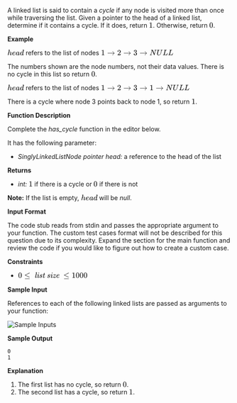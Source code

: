 <div class="challenge_problem_statement"><div class="msB challenge_problem_statement_body"><div class="hackdown-content"><svg style="display: none;"><defs id="MathJax_SVG_glyphs"></defs></svg><p>A linked list is said to contain a <em>cycle</em> if any node is visited more than once while traversing the list.  Given a pointer to the head of a linked list, determine if it contains a cycle.  If it does, return <span style="font-size: 100%; display: inline-block;" class="MathJax_SVG" id="MathJax-Element-1-Frame"><svg xmlns:xlink="http://www.w3.org/1999/xlink" width="1.162ex" height="2.176ex" style="vertical-align: -0.338ex;" viewBox="0 -791.3 500.5 936.9" role="img" focusable="false"><g stroke="currentColor" fill="currentColor" stroke-width="0" transform="matrix(1 0 0 -1 0 0)"><path stroke-width="1" d="M213 578L200 573Q186 568 160 563T102 556H83V602H102Q149 604 189 617T245 641T273 663Q275 666 285 666Q294 666 302 660V361L303 61Q310 54 315 52T339 48T401 46H427V0H416Q395 3 257 3Q121 3 100 0H88V46H114Q136 46 152 46T177 47T193 50T201 52T207 57T213 61V578Z"></path></g></svg></span>.  Otherwise, return <span style="font-size: 100%; display: inline-block;" class="MathJax_SVG" id="MathJax-Element-2-Frame"><svg xmlns:xlink="http://www.w3.org/1999/xlink" width="1.162ex" height="2.176ex" style="vertical-align: -0.338ex;" viewBox="0 -791.3 500.5 936.9" role="img" focusable="false"><g stroke="currentColor" fill="currentColor" stroke-width="0" transform="matrix(1 0 0 -1 0 0)"><path stroke-width="1" d="M96 585Q152 666 249 666Q297 666 345 640T423 548Q460 465 460 320Q460 165 417 83Q397 41 362 16T301 -15T250 -22Q224 -22 198 -16T137 16T82 83Q39 165 39 320Q39 494 96 585ZM321 597Q291 629 250 629Q208 629 178 597Q153 571 145 525T137 333Q137 175 145 125T181 46Q209 16 250 16Q290 16 318 46Q347 76 354 130T362 333Q362 478 354 524T321 597Z"></path></g></svg></span>.  </p>

<p><strong>Example</strong>  </p>

<p><span style="font-size: 100%; display: inline-block;" class="MathJax_SVG" id="MathJax-Element-3-Frame"><svg xmlns:xlink="http://www.w3.org/1999/xlink" width="4.868ex" height="2.176ex" style="vertical-align: -0.338ex;" viewBox="0 -791.3 2096 936.9" role="img" focusable="false"><g stroke="currentColor" fill="currentColor" stroke-width="0" transform="matrix(1 0 0 -1 0 0)"><path stroke-width="1" d="M137 683Q138 683 209 688T282 694Q294 694 294 685Q294 674 258 534Q220 386 220 383Q220 381 227 388Q288 442 357 442Q411 442 444 415T478 336Q478 285 440 178T402 50Q403 36 407 31T422 26Q450 26 474 56T513 138Q516 149 519 151T535 153Q555 153 555 145Q555 144 551 130Q535 71 500 33Q466 -10 419 -10H414Q367 -10 346 17T325 74Q325 90 361 192T398 345Q398 404 354 404H349Q266 404 205 306L198 293L164 158Q132 28 127 16Q114 -11 83 -11Q69 -11 59 -2T48 16Q48 30 121 320L195 616Q195 629 188 632T149 637H128Q122 643 122 645T124 664Q129 683 137 683Z"></path><g transform="translate(576,0)"><path stroke-width="1" d="M39 168Q39 225 58 272T107 350T174 402T244 433T307 442H310Q355 442 388 420T421 355Q421 265 310 237Q261 224 176 223Q139 223 138 221Q138 219 132 186T125 128Q125 81 146 54T209 26T302 45T394 111Q403 121 406 121Q410 121 419 112T429 98T420 82T390 55T344 24T281 -1T205 -11Q126 -11 83 42T39 168ZM373 353Q367 405 305 405Q272 405 244 391T199 357T170 316T154 280T149 261Q149 260 169 260Q282 260 327 284T373 353Z"></path></g><g transform="translate(1043,0)"><path stroke-width="1" d="M33 157Q33 258 109 349T280 441Q331 441 370 392Q386 422 416 422Q429 422 439 414T449 394Q449 381 412 234T374 68Q374 43 381 35T402 26Q411 27 422 35Q443 55 463 131Q469 151 473 152Q475 153 483 153H487Q506 153 506 144Q506 138 501 117T481 63T449 13Q436 0 417 -8Q409 -10 393 -10Q359 -10 336 5T306 36L300 51Q299 52 296 50Q294 48 292 46Q233 -10 172 -10Q117 -10 75 30T33 157ZM351 328Q351 334 346 350T323 385T277 405Q242 405 210 374T160 293Q131 214 119 129Q119 126 119 118T118 106Q118 61 136 44T179 26Q217 26 254 59T298 110Q300 114 325 217T351 328Z"></path></g><g transform="translate(1572,0)"><path stroke-width="1" d="M366 683Q367 683 438 688T511 694Q523 694 523 686Q523 679 450 384T375 83T374 68Q374 26 402 26Q411 27 422 35Q443 55 463 131Q469 151 473 152Q475 153 483 153H487H491Q506 153 506 145Q506 140 503 129Q490 79 473 48T445 8T417 -8Q409 -10 393 -10Q359 -10 336 5T306 36L300 51Q299 52 296 50Q294 48 292 46Q233 -10 172 -10Q117 -10 75 30T33 157Q33 205 53 255T101 341Q148 398 195 420T280 442Q336 442 364 400Q369 394 369 396Q370 400 396 505T424 616Q424 629 417 632T378 637H357Q351 643 351 645T353 664Q358 683 366 683ZM352 326Q329 405 277 405Q242 405 210 374T160 293Q131 214 119 129Q119 126 119 118T118 106Q118 61 136 44T179 26Q233 26 290 98L298 109L352 326Z"></path></g></g></svg></span> refers to the list of nodes <span style="font-size: 100%; display: inline-block;" class="MathJax_SVG" id="MathJax-Element-4-Frame"><svg xmlns:xlink="http://www.w3.org/1999/xlink" width="21.341ex" height="2.176ex" style="vertical-align: -0.338ex;" viewBox="0 -791.3 9188.7 936.9" role="img" focusable="false"><g stroke="currentColor" fill="currentColor" stroke-width="0" transform="matrix(1 0 0 -1 0 0)"><path stroke-width="1" d="M213 578L200 573Q186 568 160 563T102 556H83V602H102Q149 604 189 617T245 641T273 663Q275 666 285 666Q294 666 302 660V361L303 61Q310 54 315 52T339 48T401 46H427V0H416Q395 3 257 3Q121 3 100 0H88V46H114Q136 46 152 46T177 47T193 50T201 52T207 57T213 61V578Z"></path><g transform="translate(778,0)"><path stroke-width="1" d="M56 237T56 250T70 270H835Q719 357 692 493Q692 494 692 496T691 499Q691 511 708 511H711Q720 511 723 510T729 506T732 497T735 481T743 456Q765 389 816 336T935 261Q944 258 944 250Q944 244 939 241T915 231T877 212Q836 186 806 152T761 85T740 35T732 4Q730 -6 727 -8T711 -11Q691 -11 691 0Q691 7 696 25Q728 151 835 230H70Q56 237 56 250Z"></path></g><g transform="translate(2056,0)"><path stroke-width="1" d="M109 429Q82 429 66 447T50 491Q50 562 103 614T235 666Q326 666 387 610T449 465Q449 422 429 383T381 315T301 241Q265 210 201 149L142 93L218 92Q375 92 385 97Q392 99 409 186V189H449V186Q448 183 436 95T421 3V0H50V19V31Q50 38 56 46T86 81Q115 113 136 137Q145 147 170 174T204 211T233 244T261 278T284 308T305 340T320 369T333 401T340 431T343 464Q343 527 309 573T212 619Q179 619 154 602T119 569T109 550Q109 549 114 549Q132 549 151 535T170 489Q170 464 154 447T109 429Z"></path></g><g transform="translate(2834,0)"><path stroke-width="1" d="M56 237T56 250T70 270H835Q719 357 692 493Q692 494 692 496T691 499Q691 511 708 511H711Q720 511 723 510T729 506T732 497T735 481T743 456Q765 389 816 336T935 261Q944 258 944 250Q944 244 939 241T915 231T877 212Q836 186 806 152T761 85T740 35T732 4Q730 -6 727 -8T711 -11Q691 -11 691 0Q691 7 696 25Q728 151 835 230H70Q56 237 56 250Z"></path></g><g transform="translate(4113,0)"><path stroke-width="1" d="M127 463Q100 463 85 480T69 524Q69 579 117 622T233 665Q268 665 277 664Q351 652 390 611T430 522Q430 470 396 421T302 350L299 348Q299 347 308 345T337 336T375 315Q457 262 457 175Q457 96 395 37T238 -22Q158 -22 100 21T42 130Q42 158 60 175T105 193Q133 193 151 175T169 130Q169 119 166 110T159 94T148 82T136 74T126 70T118 67L114 66Q165 21 238 21Q293 21 321 74Q338 107 338 175V195Q338 290 274 322Q259 328 213 329L171 330L168 332Q166 335 166 348Q166 366 174 366Q202 366 232 371Q266 376 294 413T322 525V533Q322 590 287 612Q265 626 240 626Q208 626 181 615T143 592T132 580H135Q138 579 143 578T153 573T165 566T175 555T183 540T186 520Q186 498 172 481T127 463Z"></path></g><g transform="translate(4891,0)"><path stroke-width="1" d="M56 237T56 250T70 270H835Q719 357 692 493Q692 494 692 496T691 499Q691 511 708 511H711Q720 511 723 510T729 506T732 497T735 481T743 456Q765 389 816 336T935 261Q944 258 944 250Q944 244 939 241T915 231T877 212Q836 186 806 152T761 85T740 35T732 4Q730 -6 727 -8T711 -11Q691 -11 691 0Q691 7 696 25Q728 151 835 230H70Q56 237 56 250Z"></path></g><g transform="translate(6169,0)"><path stroke-width="1" d="M234 637Q231 637 226 637Q201 637 196 638T191 649Q191 676 202 682Q204 683 299 683Q376 683 387 683T401 677Q612 181 616 168L670 381Q723 592 723 606Q723 633 659 637Q635 637 635 648Q635 650 637 660Q641 676 643 679T653 683Q656 683 684 682T767 680Q817 680 843 681T873 682Q888 682 888 672Q888 650 880 642Q878 637 858 637Q787 633 769 597L620 7Q618 0 599 0Q585 0 582 2Q579 5 453 305L326 604L261 344Q196 88 196 79Q201 46 268 46H278Q284 41 284 38T282 19Q278 6 272 0H259Q228 2 151 2Q123 2 100 2T63 2T46 1Q31 1 31 10Q31 14 34 26T39 40Q41 46 62 46Q130 49 150 85Q154 91 221 362L289 634Q287 635 234 637Z"></path></g><g transform="translate(7058,0)"><path stroke-width="1" d="M107 637Q73 637 71 641Q70 643 70 649Q70 673 81 682Q83 683 98 683Q139 681 234 681Q268 681 297 681T342 682T362 682Q378 682 378 672Q378 670 376 658Q371 641 366 638H364Q362 638 359 638T352 638T343 637T334 637Q295 636 284 634T266 623Q265 621 238 518T184 302T154 169Q152 155 152 140Q152 86 183 55T269 24Q336 24 403 69T501 205L552 406Q599 598 599 606Q599 633 535 637Q511 637 511 648Q511 650 513 660Q517 676 519 679T529 683Q532 683 561 682T645 680Q696 680 723 681T752 682Q767 682 767 672Q767 650 759 642Q756 637 737 637Q666 633 648 597Q646 592 598 404Q557 235 548 205Q515 105 433 42T263 -22Q171 -22 116 34T60 167V183Q60 201 115 421Q164 622 164 628Q164 635 107 637Z"></path></g><g transform="translate(7825,0)"><path stroke-width="1" d="M228 637Q194 637 192 641Q191 643 191 649Q191 673 202 682Q204 683 217 683Q271 680 344 680Q485 680 506 683H518Q524 677 524 674T522 656Q517 641 513 637H475Q406 636 394 628Q387 624 380 600T313 336Q297 271 279 198T252 88L243 52Q243 48 252 48T311 46H328Q360 46 379 47T428 54T478 72T522 106T564 161Q580 191 594 228T611 270Q616 273 628 273H641Q647 264 647 262T627 203T583 83T557 9Q555 4 553 3T537 0T494 -1Q483 -1 418 -1T294 0H116Q32 0 32 10Q32 17 34 24Q39 43 44 45Q48 46 59 46H65Q92 46 125 49Q139 52 144 61Q147 65 216 339T285 628Q285 635 228 637Z"></path></g><g transform="translate(8507,0)"><path stroke-width="1" d="M228 637Q194 637 192 641Q191 643 191 649Q191 673 202 682Q204 683 217 683Q271 680 344 680Q485 680 506 683H518Q524 677 524 674T522 656Q517 641 513 637H475Q406 636 394 628Q387 624 380 600T313 336Q297 271 279 198T252 88L243 52Q243 48 252 48T311 46H328Q360 46 379 47T428 54T478 72T522 106T564 161Q580 191 594 228T611 270Q616 273 628 273H641Q647 264 647 262T627 203T583 83T557 9Q555 4 553 3T537 0T494 -1Q483 -1 418 -1T294 0H116Q32 0 32 10Q32 17 34 24Q39 43 44 45Q48 46 59 46H65Q92 46 125 49Q139 52 144 61Q147 65 216 339T285 628Q285 635 228 637Z"></path></g></g></svg></span>  </p>

<p>The numbers shown are the node numbers, not their data values.  There is no cycle in this list so return <span style="font-size: 100%; display: inline-block;" class="MathJax_SVG" id="MathJax-Element-5-Frame"><svg xmlns:xlink="http://www.w3.org/1999/xlink" width="1.162ex" height="2.176ex" style="vertical-align: -0.338ex;" viewBox="0 -791.3 500.5 936.9" role="img" focusable="false"><g stroke="currentColor" fill="currentColor" stroke-width="0" transform="matrix(1 0 0 -1 0 0)"><path stroke-width="1" d="M96 585Q152 666 249 666Q297 666 345 640T423 548Q460 465 460 320Q460 165 417 83Q397 41 362 16T301 -15T250 -22Q224 -22 198 -16T137 16T82 83Q39 165 39 320Q39 494 96 585ZM321 597Q291 629 250 629Q208 629 178 597Q153 571 145 525T137 333Q137 175 145 125T181 46Q209 16 250 16Q290 16 318 46Q347 76 354 130T362 333Q362 478 354 524T321 597Z"></path></g></svg></span>.  </p>

<p><span style="font-size: 100%; display: inline-block;" class="MathJax_SVG" id="MathJax-Element-6-Frame"><svg xmlns:xlink="http://www.w3.org/1999/xlink" width="4.868ex" height="2.176ex" style="vertical-align: -0.338ex;" viewBox="0 -791.3 2096 936.9" role="img" focusable="false"><g stroke="currentColor" fill="currentColor" stroke-width="0" transform="matrix(1 0 0 -1 0 0)"><path stroke-width="1" d="M137 683Q138 683 209 688T282 694Q294 694 294 685Q294 674 258 534Q220 386 220 383Q220 381 227 388Q288 442 357 442Q411 442 444 415T478 336Q478 285 440 178T402 50Q403 36 407 31T422 26Q450 26 474 56T513 138Q516 149 519 151T535 153Q555 153 555 145Q555 144 551 130Q535 71 500 33Q466 -10 419 -10H414Q367 -10 346 17T325 74Q325 90 361 192T398 345Q398 404 354 404H349Q266 404 205 306L198 293L164 158Q132 28 127 16Q114 -11 83 -11Q69 -11 59 -2T48 16Q48 30 121 320L195 616Q195 629 188 632T149 637H128Q122 643 122 645T124 664Q129 683 137 683Z"></path><g transform="translate(576,0)"><path stroke-width="1" d="M39 168Q39 225 58 272T107 350T174 402T244 433T307 442H310Q355 442 388 420T421 355Q421 265 310 237Q261 224 176 223Q139 223 138 221Q138 219 132 186T125 128Q125 81 146 54T209 26T302 45T394 111Q403 121 406 121Q410 121 419 112T429 98T420 82T390 55T344 24T281 -1T205 -11Q126 -11 83 42T39 168ZM373 353Q367 405 305 405Q272 405 244 391T199 357T170 316T154 280T149 261Q149 260 169 260Q282 260 327 284T373 353Z"></path></g><g transform="translate(1043,0)"><path stroke-width="1" d="M33 157Q33 258 109 349T280 441Q331 441 370 392Q386 422 416 422Q429 422 439 414T449 394Q449 381 412 234T374 68Q374 43 381 35T402 26Q411 27 422 35Q443 55 463 131Q469 151 473 152Q475 153 483 153H487Q506 153 506 144Q506 138 501 117T481 63T449 13Q436 0 417 -8Q409 -10 393 -10Q359 -10 336 5T306 36L300 51Q299 52 296 50Q294 48 292 46Q233 -10 172 -10Q117 -10 75 30T33 157ZM351 328Q351 334 346 350T323 385T277 405Q242 405 210 374T160 293Q131 214 119 129Q119 126 119 118T118 106Q118 61 136 44T179 26Q217 26 254 59T298 110Q300 114 325 217T351 328Z"></path></g><g transform="translate(1572,0)"><path stroke-width="1" d="M366 683Q367 683 438 688T511 694Q523 694 523 686Q523 679 450 384T375 83T374 68Q374 26 402 26Q411 27 422 35Q443 55 463 131Q469 151 473 152Q475 153 483 153H487H491Q506 153 506 145Q506 140 503 129Q490 79 473 48T445 8T417 -8Q409 -10 393 -10Q359 -10 336 5T306 36L300 51Q299 52 296 50Q294 48 292 46Q233 -10 172 -10Q117 -10 75 30T33 157Q33 205 53 255T101 341Q148 398 195 420T280 442Q336 442 364 400Q369 394 369 396Q370 400 396 505T424 616Q424 629 417 632T378 637H357Q351 643 351 645T353 664Q358 683 366 683ZM352 326Q329 405 277 405Q242 405 210 374T160 293Q131 214 119 129Q119 126 119 118T118 106Q118 61 136 44T179 26Q233 26 290 98L298 109L352 326Z"></path></g></g></svg></span> refers to the list of nodes <span style="font-size: 100%; display: inline-block;" class="MathJax_SVG" id="MathJax-Element-7-Frame"><svg xmlns:xlink="http://www.w3.org/1999/xlink" width="26.118ex" height="2.176ex" style="vertical-align: -0.338ex;" viewBox="0 -791.3 11245.2 936.9" role="img" focusable="false"><g stroke="currentColor" fill="currentColor" stroke-width="0" transform="matrix(1 0 0 -1 0 0)"><path stroke-width="1" d="M213 578L200 573Q186 568 160 563T102 556H83V602H102Q149 604 189 617T245 641T273 663Q275 666 285 666Q294 666 302 660V361L303 61Q310 54 315 52T339 48T401 46H427V0H416Q395 3 257 3Q121 3 100 0H88V46H114Q136 46 152 46T177 47T193 50T201 52T207 57T213 61V578Z"></path><g transform="translate(778,0)"><path stroke-width="1" d="M56 237T56 250T70 270H835Q719 357 692 493Q692 494 692 496T691 499Q691 511 708 511H711Q720 511 723 510T729 506T732 497T735 481T743 456Q765 389 816 336T935 261Q944 258 944 250Q944 244 939 241T915 231T877 212Q836 186 806 152T761 85T740 35T732 4Q730 -6 727 -8T711 -11Q691 -11 691 0Q691 7 696 25Q728 151 835 230H70Q56 237 56 250Z"></path></g><g transform="translate(2056,0)"><path stroke-width="1" d="M109 429Q82 429 66 447T50 491Q50 562 103 614T235 666Q326 666 387 610T449 465Q449 422 429 383T381 315T301 241Q265 210 201 149L142 93L218 92Q375 92 385 97Q392 99 409 186V189H449V186Q448 183 436 95T421 3V0H50V19V31Q50 38 56 46T86 81Q115 113 136 137Q145 147 170 174T204 211T233 244T261 278T284 308T305 340T320 369T333 401T340 431T343 464Q343 527 309 573T212 619Q179 619 154 602T119 569T109 550Q109 549 114 549Q132 549 151 535T170 489Q170 464 154 447T109 429Z"></path></g><g transform="translate(2834,0)"><path stroke-width="1" d="M56 237T56 250T70 270H835Q719 357 692 493Q692 494 692 496T691 499Q691 511 708 511H711Q720 511 723 510T729 506T732 497T735 481T743 456Q765 389 816 336T935 261Q944 258 944 250Q944 244 939 241T915 231T877 212Q836 186 806 152T761 85T740 35T732 4Q730 -6 727 -8T711 -11Q691 -11 691 0Q691 7 696 25Q728 151 835 230H70Q56 237 56 250Z"></path></g><g transform="translate(4113,0)"><path stroke-width="1" d="M127 463Q100 463 85 480T69 524Q69 579 117 622T233 665Q268 665 277 664Q351 652 390 611T430 522Q430 470 396 421T302 350L299 348Q299 347 308 345T337 336T375 315Q457 262 457 175Q457 96 395 37T238 -22Q158 -22 100 21T42 130Q42 158 60 175T105 193Q133 193 151 175T169 130Q169 119 166 110T159 94T148 82T136 74T126 70T118 67L114 66Q165 21 238 21Q293 21 321 74Q338 107 338 175V195Q338 290 274 322Q259 328 213 329L171 330L168 332Q166 335 166 348Q166 366 174 366Q202 366 232 371Q266 376 294 413T322 525V533Q322 590 287 612Q265 626 240 626Q208 626 181 615T143 592T132 580H135Q138 579 143 578T153 573T165 566T175 555T183 540T186 520Q186 498 172 481T127 463Z"></path></g><g transform="translate(4891,0)"><path stroke-width="1" d="M56 237T56 250T70 270H835Q719 357 692 493Q692 494 692 496T691 499Q691 511 708 511H711Q720 511 723 510T729 506T732 497T735 481T743 456Q765 389 816 336T935 261Q944 258 944 250Q944 244 939 241T915 231T877 212Q836 186 806 152T761 85T740 35T732 4Q730 -6 727 -8T711 -11Q691 -11 691 0Q691 7 696 25Q728 151 835 230H70Q56 237 56 250Z"></path></g><g transform="translate(6169,0)"><path stroke-width="1" d="M213 578L200 573Q186 568 160 563T102 556H83V602H102Q149 604 189 617T245 641T273 663Q275 666 285 666Q294 666 302 660V361L303 61Q310 54 315 52T339 48T401 46H427V0H416Q395 3 257 3Q121 3 100 0H88V46H114Q136 46 152 46T177 47T193 50T201 52T207 57T213 61V578Z"></path></g><g transform="translate(6947,0)"><path stroke-width="1" d="M56 237T56 250T70 270H835Q719 357 692 493Q692 494 692 496T691 499Q691 511 708 511H711Q720 511 723 510T729 506T732 497T735 481T743 456Q765 389 816 336T935 261Q944 258 944 250Q944 244 939 241T915 231T877 212Q836 186 806 152T761 85T740 35T732 4Q730 -6 727 -8T711 -11Q691 -11 691 0Q691 7 696 25Q728 151 835 230H70Q56 237 56 250Z"></path></g><g transform="translate(8226,0)"><path stroke-width="1" d="M234 637Q231 637 226 637Q201 637 196 638T191 649Q191 676 202 682Q204 683 299 683Q376 683 387 683T401 677Q612 181 616 168L670 381Q723 592 723 606Q723 633 659 637Q635 637 635 648Q635 650 637 660Q641 676 643 679T653 683Q656 683 684 682T767 680Q817 680 843 681T873 682Q888 682 888 672Q888 650 880 642Q878 637 858 637Q787 633 769 597L620 7Q618 0 599 0Q585 0 582 2Q579 5 453 305L326 604L261 344Q196 88 196 79Q201 46 268 46H278Q284 41 284 38T282 19Q278 6 272 0H259Q228 2 151 2Q123 2 100 2T63 2T46 1Q31 1 31 10Q31 14 34 26T39 40Q41 46 62 46Q130 49 150 85Q154 91 221 362L289 634Q287 635 234 637Z"></path></g><g transform="translate(9114,0)"><path stroke-width="1" d="M107 637Q73 637 71 641Q70 643 70 649Q70 673 81 682Q83 683 98 683Q139 681 234 681Q268 681 297 681T342 682T362 682Q378 682 378 672Q378 670 376 658Q371 641 366 638H364Q362 638 359 638T352 638T343 637T334 637Q295 636 284 634T266 623Q265 621 238 518T184 302T154 169Q152 155 152 140Q152 86 183 55T269 24Q336 24 403 69T501 205L552 406Q599 598 599 606Q599 633 535 637Q511 637 511 648Q511 650 513 660Q517 676 519 679T529 683Q532 683 561 682T645 680Q696 680 723 681T752 682Q767 682 767 672Q767 650 759 642Q756 637 737 637Q666 633 648 597Q646 592 598 404Q557 235 548 205Q515 105 433 42T263 -22Q171 -22 116 34T60 167V183Q60 201 115 421Q164 622 164 628Q164 635 107 637Z"></path></g><g transform="translate(9882,0)"><path stroke-width="1" d="M228 637Q194 637 192 641Q191 643 191 649Q191 673 202 682Q204 683 217 683Q271 680 344 680Q485 680 506 683H518Q524 677 524 674T522 656Q517 641 513 637H475Q406 636 394 628Q387 624 380 600T313 336Q297 271 279 198T252 88L243 52Q243 48 252 48T311 46H328Q360 46 379 47T428 54T478 72T522 106T564 161Q580 191 594 228T611 270Q616 273 628 273H641Q647 264 647 262T627 203T583 83T557 9Q555 4 553 3T537 0T494 -1Q483 -1 418 -1T294 0H116Q32 0 32 10Q32 17 34 24Q39 43 44 45Q48 46 59 46H65Q92 46 125 49Q139 52 144 61Q147 65 216 339T285 628Q285 635 228 637Z"></path></g><g transform="translate(10563,0)"><path stroke-width="1" d="M228 637Q194 637 192 641Q191 643 191 649Q191 673 202 682Q204 683 217 683Q271 680 344 680Q485 680 506 683H518Q524 677 524 674T522 656Q517 641 513 637H475Q406 636 394 628Q387 624 380 600T313 336Q297 271 279 198T252 88L243 52Q243 48 252 48T311 46H328Q360 46 379 47T428 54T478 72T522 106T564 161Q580 191 594 228T611 270Q616 273 628 273H641Q647 264 647 262T627 203T583 83T557 9Q555 4 553 3T537 0T494 -1Q483 -1 418 -1T294 0H116Q32 0 32 10Q32 17 34 24Q39 43 44 45Q48 46 59 46H65Q92 46 125 49Q139 52 144 61Q147 65 216 339T285 628Q285 635 228 637Z"></path></g></g></svg></span>  </p>

<p>There is a cycle where node 3 points back to node 1, so return <span style="font-size: 100%; display: inline-block;" class="MathJax_SVG" id="MathJax-Element-8-Frame"><svg xmlns:xlink="http://www.w3.org/1999/xlink" width="1.162ex" height="2.176ex" style="vertical-align: -0.338ex;" viewBox="0 -791.3 500.5 936.9" role="img" focusable="false"><g stroke="currentColor" fill="currentColor" stroke-width="0" transform="matrix(1 0 0 -1 0 0)"><path stroke-width="1" d="M213 578L200 573Q186 568 160 563T102 556H83V602H102Q149 604 189 617T245 641T273 663Q275 666 285 666Q294 666 302 660V361L303 61Q310 54 315 52T339 48T401 46H427V0H416Q395 3 257 3Q121 3 100 0H88V46H114Q136 46 152 46T177 47T193 50T201 52T207 57T213 61V578Z"></path></g></svg></span>.  </p>

<p><strong>Function Description</strong>  </p>

<p>Complete the <em>has_cycle</em> function in the editor below.  </p>

<p>It has the following parameter:  </p>

<ul>
<li><em>SinglyLinkedListNode pointer head:</em>  a reference to the head of the list  </li>
</ul>

<p><strong>Returns</strong>  </p>

<ul>
<li><em>int:</em>  <span style="font-size: 100%; display: inline-block;" class="MathJax_SVG" id="MathJax-Element-9-Frame"><svg xmlns:xlink="http://www.w3.org/1999/xlink" width="1.162ex" height="2.176ex" style="vertical-align: -0.338ex;" viewBox="0 -791.3 500.5 936.9" role="img" focusable="false"><g stroke="currentColor" fill="currentColor" stroke-width="0" transform="matrix(1 0 0 -1 0 0)"><path stroke-width="1" d="M213 578L200 573Q186 568 160 563T102 556H83V602H102Q149 604 189 617T245 641T273 663Q275 666 285 666Q294 666 302 660V361L303 61Q310 54 315 52T339 48T401 46H427V0H416Q395 3 257 3Q121 3 100 0H88V46H114Q136 46 152 46T177 47T193 50T201 52T207 57T213 61V578Z"></path></g></svg></span> if there is a cycle or <span style="font-size: 100%; display: inline-block;" class="MathJax_SVG" id="MathJax-Element-10-Frame"><svg xmlns:xlink="http://www.w3.org/1999/xlink" width="1.162ex" height="2.176ex" style="vertical-align: -0.338ex;" viewBox="0 -791.3 500.5 936.9" role="img" focusable="false"><g stroke="currentColor" fill="currentColor" stroke-width="0" transform="matrix(1 0 0 -1 0 0)"><path stroke-width="1" d="M96 585Q152 666 249 666Q297 666 345 640T423 548Q460 465 460 320Q460 165 417 83Q397 41 362 16T301 -15T250 -22Q224 -22 198 -16T137 16T82 83Q39 165 39 320Q39 494 96 585ZM321 597Q291 629 250 629Q208 629 178 597Q153 571 145 525T137 333Q137 175 145 125T181 46Q209 16 250 16Q290 16 318 46Q347 76 354 130T362 333Q362 478 354 524T321 597Z"></path></g></svg></span> if there is not  </li>
</ul>

<p><strong>Note:</strong> If the list is empty, <span style="font-size: 100%; display: inline-block;" class="MathJax_SVG" id="MathJax-Element-11-Frame"><svg xmlns:xlink="http://www.w3.org/1999/xlink" width="4.868ex" height="2.176ex" style="vertical-align: -0.338ex;" viewBox="0 -791.3 2096 936.9" role="img" focusable="false"><g stroke="currentColor" fill="currentColor" stroke-width="0" transform="matrix(1 0 0 -1 0 0)"><path stroke-width="1" d="M137 683Q138 683 209 688T282 694Q294 694 294 685Q294 674 258 534Q220 386 220 383Q220 381 227 388Q288 442 357 442Q411 442 444 415T478 336Q478 285 440 178T402 50Q403 36 407 31T422 26Q450 26 474 56T513 138Q516 149 519 151T535 153Q555 153 555 145Q555 144 551 130Q535 71 500 33Q466 -10 419 -10H414Q367 -10 346 17T325 74Q325 90 361 192T398 345Q398 404 354 404H349Q266 404 205 306L198 293L164 158Q132 28 127 16Q114 -11 83 -11Q69 -11 59 -2T48 16Q48 30 121 320L195 616Q195 629 188 632T149 637H128Q122 643 122 645T124 664Q129 683 137 683Z"></path><g transform="translate(576,0)"><path stroke-width="1" d="M39 168Q39 225 58 272T107 350T174 402T244 433T307 442H310Q355 442 388 420T421 355Q421 265 310 237Q261 224 176 223Q139 223 138 221Q138 219 132 186T125 128Q125 81 146 54T209 26T302 45T394 111Q403 121 406 121Q410 121 419 112T429 98T420 82T390 55T344 24T281 -1T205 -11Q126 -11 83 42T39 168ZM373 353Q367 405 305 405Q272 405 244 391T199 357T170 316T154 280T149 261Q149 260 169 260Q282 260 327 284T373 353Z"></path></g><g transform="translate(1043,0)"><path stroke-width="1" d="M33 157Q33 258 109 349T280 441Q331 441 370 392Q386 422 416 422Q429 422 439 414T449 394Q449 381 412 234T374 68Q374 43 381 35T402 26Q411 27 422 35Q443 55 463 131Q469 151 473 152Q475 153 483 153H487Q506 153 506 144Q506 138 501 117T481 63T449 13Q436 0 417 -8Q409 -10 393 -10Q359 -10 336 5T306 36L300 51Q299 52 296 50Q294 48 292 46Q233 -10 172 -10Q117 -10 75 30T33 157ZM351 328Q351 334 346 350T323 385T277 405Q242 405 210 374T160 293Q131 214 119 129Q119 126 119 118T118 106Q118 61 136 44T179 26Q217 26 254 59T298 110Q300 114 325 217T351 328Z"></path></g><g transform="translate(1572,0)"><path stroke-width="1" d="M366 683Q367 683 438 688T511 694Q523 694 523 686Q523 679 450 384T375 83T374 68Q374 26 402 26Q411 27 422 35Q443 55 463 131Q469 151 473 152Q475 153 483 153H487H491Q506 153 506 145Q506 140 503 129Q490 79 473 48T445 8T417 -8Q409 -10 393 -10Q359 -10 336 5T306 36L300 51Q299 52 296 50Q294 48 292 46Q233 -10 172 -10Q117 -10 75 30T33 157Q33 205 53 255T101 341Q148 398 195 420T280 442Q336 442 364 400Q369 394 369 396Q370 400 396 505T424 616Q424 629 417 632T378 637H357Q351 643 351 645T353 664Q358 683 366 683ZM352 326Q329 405 277 405Q242 405 210 374T160 293Q131 214 119 129Q119 126 119 118T118 106Q118 61 136 44T179 26Q233 26 290 98L298 109L352 326Z"></path></g></g></svg></span> will be <em>null</em>.</p></div></div></div><div class="challenge_input_format"><div class="msB challenge_input_format_title"><p><strong>Input Format</strong></p></div><div class="msB challenge_input_format_body"><div class="hackdown-content"><svg style="display: none;"><defs id="MathJax_SVG_glyphs"></defs></svg><p>The code stub reads from stdin and passes the appropriate argument to your function. The custom test cases format will not be described for this question due to its complexity.  Expand the section for the main function and review the code if you would like to figure out how to create a custom case.  </p></div></div></div><div class="challenge_constraints"><div class="msB challenge_constraints_title"><p><strong>Constraints</strong></p></div><div class="msB challenge_constraints_body"><div class="hackdown-content"><svg style="display: none;"><defs id="MathJax_SVG_glyphs"></defs></svg><ul>
<li><span style="font-size: 100%; display: inline-block;" class="MathJax_SVG" id="MathJax-Element-1-Frame"><svg xmlns:xlink="http://www.w3.org/1999/xlink" width="20.47ex" height="2.343ex" style="vertical-align: -0.505ex;" viewBox="0 -791.3 8813.6 1008.6" role="img" focusable="false"><g stroke="currentColor" fill="currentColor" stroke-width="0" transform="matrix(1 0 0 -1 0 0)"><path stroke-width="1" d="M96 585Q152 666 249 666Q297 666 345 640T423 548Q460 465 460 320Q460 165 417 83Q397 41 362 16T301 -15T250 -22Q224 -22 198 -16T137 16T82 83Q39 165 39 320Q39 494 96 585ZM321 597Q291 629 250 629Q208 629 178 597Q153 571 145 525T137 333Q137 175 145 125T181 46Q209 16 250 16Q290 16 318 46Q347 76 354 130T362 333Q362 478 354 524T321 597Z"></path><g transform="translate(778,0)"><path stroke-width="1" d="M674 636Q682 636 688 630T694 615T687 601Q686 600 417 472L151 346L399 228Q687 92 691 87Q694 81 694 76Q694 58 676 56H670L382 192Q92 329 90 331Q83 336 83 348Q84 359 96 365Q104 369 382 500T665 634Q669 636 674 636ZM84 -118Q84 -108 99 -98H678Q694 -104 694 -118Q694 -130 679 -138H98Q84 -131 84 -118Z"></path></g><g transform="translate(1834,0)"><path stroke-width="1" d="M162 61Q162 26 183 26Q211 26 239 131Q245 151 249 152Q252 153 261 153H266H271Q288 153 288 144Q288 143 286 129Q276 91 266 65T232 14T179 -11Q144 -11 116 12T87 81Q87 96 88 102L216 616Q216 629 209 632T170 637H149Q143 643 143 645T145 664Q150 683 158 683Q163 683 223 688T300 694Q312 694 312 686Q312 676 240 389L164 86Q162 74 162 61Z" transform="translate(250,0)"></path><path stroke-width="1" d="M234 599Q234 620 251 638T292 656Q306 656 319 647T332 617Q332 594 313 577T273 560Q260 560 247 569T234 599ZM75 287Q75 292 82 313T103 362T142 413T196 441H214Q248 441 270 419T293 357Q292 338 289 330T245 208Q193 72 193 46Q193 26 209 26Q228 26 247 43Q273 71 292 136Q295 148 297 150T311 153H317Q327 153 330 153T337 150T340 143Q340 133 330 105T292 41T228 -8Q220 -10 204 -10Q160 -10 141 15T122 71Q122 98 171 227T221 384Q221 396 218 400T203 405Q175 403 156 374T128 312T116 279Q115 278 97 278H81Q75 284 75 287Z" transform="translate(506,0)"></path><path stroke-width="1" d="M153 285Q153 349 197 395T311 442Q355 442 386 420T418 356Q418 321 401 308T365 294Q336 294 331 326Q331 336 334 345T343 359T353 368T362 374L366 376Q365 379 362 383T344 396T308 404Q265 404 246 377T226 325T244 289T287 275T339 258T383 212Q395 188 395 163Q395 132 379 95T333 32Q279 -11 207 -11Q154 -11 115 13T76 86Q76 108 83 123T102 145T121 153T135 156Q154 156 164 145T175 117Q175 82 142 66L132 62Q131 62 131 61Q131 57 139 49T166 34T210 26Q250 26 277 44T312 83T321 123Q321 153 301 166T248 185T204 198Q176 211 162 241Q153 258 153 285Z" transform="translate(814,0)"></path><path stroke-width="1" d="M94 385Q87 392 87 395Q87 399 90 411T95 425Q97 430 103 430T149 431H196L215 511Q218 521 222 539T228 565T234 585T242 603T251 615T264 623T281 626Q311 626 315 597Q315 591 296 513T275 433Q275 431 320 431H366Q373 424 373 420Q373 398 360 385H263L189 86Q188 80 188 61V54Q188 29 201 27Q213 23 229 30Q253 37 276 66T316 138Q321 149 324 151T342 153H347Q364 153 364 146T360 130Q331 63 290 26T202 -11Q158 -11 135 18T111 81Q111 93 129 168T166 314L184 383Q184 385 139 385H94Z" transform="translate(1223,0)"></path><path stroke-width="1" d="M153 285Q153 349 197 395T311 442Q355 442 386 420T418 356Q418 321 401 308T365 294Q336 294 331 326Q331 336 334 345T343 359T353 368T362 374L366 376Q365 379 362 383T344 396T308 404Q265 404 246 377T226 325T244 289T287 275T339 258T383 212Q395 188 395 163Q395 132 379 95T333 32Q279 -11 207 -11Q154 -11 115 13T76 86Q76 108 83 123T102 145T121 153T135 156Q154 156 164 145T175 117Q175 82 142 66L132 62Q131 62 131 61Q131 57 139 49T166 34T210 26Q250 26 277 44T312 83T321 123Q321 153 301 166T248 185T204 198Q176 211 162 241Q153 258 153 285Z" transform="translate(1806,0)"></path><path stroke-width="1" d="M234 599Q234 620 251 638T292 656Q306 656 319 647T332 617Q332 594 313 577T273 560Q260 560 247 569T234 599ZM75 287Q75 292 82 313T103 362T142 413T196 441H214Q248 441 270 419T293 357Q292 338 289 330T245 208Q193 72 193 46Q193 26 209 26Q228 26 247 43Q273 71 292 136Q295 148 297 150T311 153H317Q327 153 330 153T337 150T340 143Q340 133 330 105T292 41T228 -8Q220 -10 204 -10Q160 -10 141 15T122 71Q122 98 171 227T221 384Q221 396 218 400T203 405Q175 403 156 374T128 312T116 279Q115 278 97 278H81Q75 284 75 287Z" transform="translate(2215,0)"></path><path stroke-width="1" d="M160 317Q158 317 155 317Q136 317 136 324Q136 351 171 396T260 442Q292 442 321 410T365 375H369Q384 375 404 408L425 441Q427 442 444 442H460Q466 436 466 434Q466 419 426 367Q387 314 294 222T178 105L170 95L181 94Q198 93 236 81T295 68Q328 68 356 89T395 141Q398 150 401 151T419 153Q441 153 441 144Q441 110 394 50T282 -11Q251 -11 221 23T171 57Q157 57 143 47T121 26T104 3T95 -10Q93 -11 76 -11H60Q54 -5 54 -2Q54 3 61 14Q103 88 233 215Q349 329 349 338L302 351Q269 362 247 362Q227 362 212 356T192 342T183 327T178 320Q175 317 160 317Z" transform="translate(2523,0)"></path><path stroke-width="1" d="M107 166Q107 230 131 283T193 369T270 420T345 441Q346 441 352 441T361 442H364Q409 442 439 418T470 355Q470 270 366 239Q308 223 218 223H205Q189 164 189 125Q189 83 206 55T261 27Q309 27 353 50T426 109Q436 121 440 121T453 111T466 97Q469 92 455 77Q424 41 372 16T258 -10Q184 -10 146 41T107 166ZM416 333T416 354T401 390T360 405Q322 405 292 384T246 336T223 288T215 261Q215 260 240 260Q262 261 276 262T314 266T353 275T384 291T408 317Z" transform="translate(2932,0)"></path></g><g transform="translate(5755,0)"><path stroke-width="1" d="M674 636Q682 636 688 630T694 615T687 601Q686 600 417 472L151 346L399 228Q687 92 691 87Q694 81 694 76Q694 58 676 56H670L382 192Q92 329 90 331Q83 336 83 348Q84 359 96 365Q104 369 382 500T665 634Q669 636 674 636ZM84 -118Q84 -108 99 -98H678Q694 -104 694 -118Q694 -130 679 -138H98Q84 -131 84 -118Z"></path></g><g transform="translate(6811,0)"><path stroke-width="1" d="M213 578L200 573Q186 568 160 563T102 556H83V602H102Q149 604 189 617T245 641T273 663Q275 666 285 666Q294 666 302 660V361L303 61Q310 54 315 52T339 48T401 46H427V0H416Q395 3 257 3Q121 3 100 0H88V46H114Q136 46 152 46T177 47T193 50T201 52T207 57T213 61V578Z"></path><path stroke-width="1" d="M96 585Q152 666 249 666Q297 666 345 640T423 548Q460 465 460 320Q460 165 417 83Q397 41 362 16T301 -15T250 -22Q224 -22 198 -16T137 16T82 83Q39 165 39 320Q39 494 96 585ZM321 597Q291 629 250 629Q208 629 178 597Q153 571 145 525T137 333Q137 175 145 125T181 46Q209 16 250 16Q290 16 318 46Q347 76 354 130T362 333Q362 478 354 524T321 597Z" transform="translate(500,0)"></path><path stroke-width="1" d="M96 585Q152 666 249 666Q297 666 345 640T423 548Q460 465 460 320Q460 165 417 83Q397 41 362 16T301 -15T250 -22Q224 -22 198 -16T137 16T82 83Q39 165 39 320Q39 494 96 585ZM321 597Q291 629 250 629Q208 629 178 597Q153 571 145 525T137 333Q137 175 145 125T181 46Q209 16 250 16Q290 16 318 46Q347 76 354 130T362 333Q362 478 354 524T321 597Z" transform="translate(1001,0)"></path><path stroke-width="1" d="M96 585Q152 666 249 666Q297 666 345 640T423 548Q460 465 460 320Q460 165 417 83Q397 41 362 16T301 -15T250 -22Q224 -22 198 -16T137 16T82 83Q39 165 39 320Q39 494 96 585ZM321 597Q291 629 250 629Q208 629 178 597Q153 571 145 525T137 333Q137 175 145 125T181 46Q209 16 250 16Q290 16 318 46Q347 76 354 130T362 333Q362 478 354 524T321 597Z" transform="translate(1501,0)"></path></g></g></svg></span></li>
</ul></div></div></div><div class="challenge_sample_input"><div class="msB challenge_sample_input_title"><p><strong>Sample Input</strong></p></div><div class="msB challenge_sample_input_body"><div class="hackdown-content"><svg style="display: none;"><defs id="MathJax_SVG_glyphs"></defs></svg><p>References to each of the following linked lists are passed as arguments to your function:  </p>

<p><img src="https://s3.amazonaws.com/hr-challenge-images/1163/1463778594-900a0ae522-inputs.png" alt="Sample Inputs" title="">    </p></div></div></div><div class="challenge_sample_output"><div class="msB challenge_sample_output_title"><p><strong>Sample Output</strong></p></div><div class="msB challenge_sample_output_body"><div class="hackdown-content"><svg style="display: none;"><defs id="MathJax_SVG_glyphs"></defs></svg><pre><code>0
1
</code></pre></div></div></div><div class="challenge_explanation"><div class="msB challenge_explanation_title"><p><strong>Explanation</strong></p></div><div class="msB challenge_explanation_body"><div class="hackdown-content"><svg style="display: none;"><defs id="MathJax_SVG_glyphs"></defs></svg><ol>
<li>The first list has no cycle, so return <span style="font-size: 100%; display: inline-block;" class="MathJax_SVG" id="MathJax-Element-1-Frame"><svg xmlns:xlink="http://www.w3.org/1999/xlink" width="1.162ex" height="2.176ex" style="vertical-align: -0.338ex;" viewBox="0 -791.3 500.5 936.9" role="img" focusable="false"><g stroke="currentColor" fill="currentColor" stroke-width="0" transform="matrix(1 0 0 -1 0 0)"><path stroke-width="1" d="M96 585Q152 666 249 666Q297 666 345 640T423 548Q460 465 460 320Q460 165 417 83Q397 41 362 16T301 -15T250 -22Q224 -22 198 -16T137 16T82 83Q39 165 39 320Q39 494 96 585ZM321 597Q291 629 250 629Q208 629 178 597Q153 571 145 525T137 333Q137 175 145 125T181 46Q209 16 250 16Q290 16 318 46Q347 76 354 130T362 333Q362 478 354 524T321 597Z"></path></g></svg></span>.  </li>
<li>The second list has a cycle, so return <span style="font-size: 100%; display: inline-block;" class="MathJax_SVG" id="MathJax-Element-2-Frame"><svg xmlns:xlink="http://www.w3.org/1999/xlink" width="1.162ex" height="2.176ex" style="vertical-align: -0.338ex;" viewBox="0 -791.3 500.5 936.9" role="img" focusable="false"><g stroke="currentColor" fill="currentColor" stroke-width="0" transform="matrix(1 0 0 -1 0 0)"><path stroke-width="1" d="M213 578L200 573Q186 568 160 563T102 556H83V602H102Q149 604 189 617T245 641T273 663Q275 666 285 666Q294 666 302 660V361L303 61Q310 54 315 52T339 48T401 46H427V0H416Q395 3 257 3Q121 3 100 0H88V46H114Q136 46 152 46T177 47T193 50T201 52T207 57T213 61V578Z"></path></g></svg></span>.</li>
</ol></div></div></div>